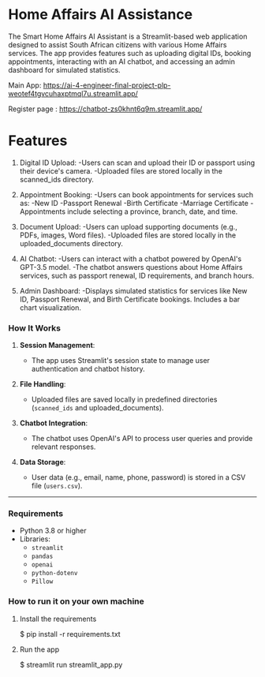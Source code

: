 # Home Affairs AI Assistance
The Smart Home Affairs AI Assistant is a Streamlit-based web application designed to assist South African citizens with various Home Affairs services. The app provides features such as uploading digital IDs, booking appointments, interacting with an AI chatbot, and accessing an admin dashboard for simulated statistics.

Main App: https://ai-4-engineer-final-project-plp-weotef4tgvcuhaxptmql7u.streamlit.app/


Register page : https://chatbot-zs0khnt6q9m.streamlit.app/


# Features


1. Digital ID Upload:
-Users can scan and upload their ID or passport using their device's camera.
-Uploaded files are stored locally in the scanned_ids directory.


2. Appointment Booking:
-Users can book appointments for services such as:
-New ID
-Passport Renewal
-Birth Certificate
-Marriage Certificate
-Appointments include selecting a province, branch, date, and time.


3. Document Upload:
-Users can upload supporting documents (e.g., PDFs, images, Word files).
-Uploaded files are stored locally in the uploaded_documents directory.


4. AI Chatbot:
-Users can interact with a chatbot powered by OpenAI's GPT-3.5 model.
-The chatbot answers questions about Home Affairs services, such as passport renewal, ID requirements, and branch hours.


5. Admin Dashboard:
-Displays simulated statistics for services like New ID, Passport Renewal, and Birth Certificate bookings.
Includes a bar chart visualization.



### How It Works
1. **Session Management**:
   - The app uses Streamlit's session state to manage user authentication and chatbot history.

2. **File Handling**:
   - Uploaded files are saved locally in predefined directories (`scanned_ids` and uploaded_documents).

3. **Chatbot Integration**:
   - The chatbot uses OpenAI's API to process user queries and provide relevant responses.

4. **Data Storage**:
   - User data (e.g., email, name, phone, password) is stored in a CSV file (`users.csv`).

---



### Requirements
- Python 3.8 or higher
- Libraries:
  - `streamlit`
  - `pandas`
  - `openai`
  - `python-dotenv`
  - `Pillow`





### How to run it on your own machine

1. Install the requirements

   $ pip install -r requirements.txt
   

2. Run the app
   
   $ streamlit run streamlit_app.py
   

